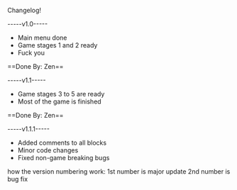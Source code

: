 Changelog! 


-----v1.0-----
- Main menu done
- Game stages 1 and 2 ready
- Fuck you

==Done By: Zen==

-----v1.1-----
- Game stages 3 to 5 are ready
- Most of the game is finished

==Done By: Zen==

-----v1.1.1-----
- Added comments to all blocks
- Minor code changes
- Fixed non-game breaking bugs


how the version numbering work: 
1st number is major update
2nd number is bug fix
